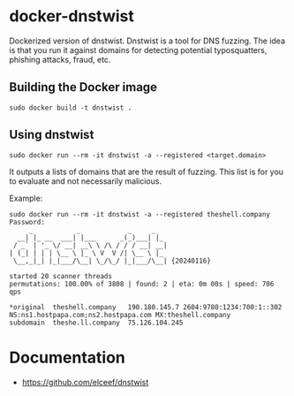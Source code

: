 # docker-dnstwist
Dockerized version of dnstwist. Dnstwist is a tool for DNS fuzzing. The idea is that you run it against domains for detecting potential typosquatters, phishing attacks, fraud, etc.

## Building the Docker image

```shell
sudo docker build -t dnstwist .
```

## Using dnstwist

```shell
sudo docker run --rm -it dnstwist -a --registered <target.domain>
```

It outputs a lists of domains that are the result of fuzzing. This list is for you to evaluate and not necessarily malicious.

Example:
```shell
sudo docker run --rm -it dnstwist -a --registered theshell.company
Password:
     _           _            _     _
  __| |_ __  ___| |___      _(_)___| |_
 / _` | '_ \/ __| __\ \ /\ / / / __| __|
| (_| | | | \__ \ |_ \ V  V /| \__ \ |_
 \__,_|_| |_|___/\__| \_/\_/ |_|___/\__| {20240116}

started 20 scanner threads
permutations: 100.00% of 3808 | found: 2 | eta: 0m 00s | speed: 706 qps

*original  theshell.company   190.180.145.7 2604:9780:1234:700:1::302 NS:ns1.hostpapa.com;ns2.hostpapa.com MX:theshell.company
subdomain  theshe.ll.company  75.126.104.245
```

# Documentation

* https://github.com/elceef/dnstwist
